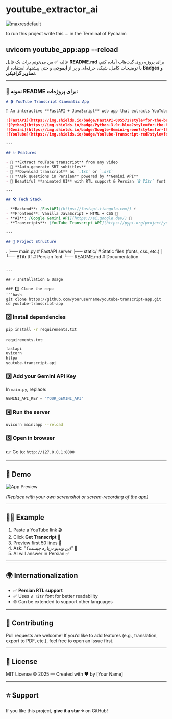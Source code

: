 # youtube_extractor_ai
![maxresdefault](https://github.com/user-attachments/assets/970c7170-90cd-400f-bc22-a206b72e24b8)



to run this project write this ... in the Terminal of Pycharm 

uvicorn youtube_app:app --reload
-------------------------------------------------------------------------
عالیه ✅
من می‌تونم برات یک فایل **README.md** برای پروژه روی گیت‌هاب آماده کنم، با توضیحات کامل، شیک، حرفه‌ای و پر از **ایموجی** و حتی پیشنهاد استفاده از **Badges و تصاویر گرافیکی**.

---

### 📄 نمونه README برای پروژه‌ات:

```markdown
# 🎬 YouTube Transcript Cinematic App  

🚀 An interactive **FastAPI + JavaScript** web app that extracts YouTube transcripts, generates SRT files, and lets you **ask AI-powered questions** about the transcript using **Google Gemini API**.  

![FastAPI](https://img.shields.io/badge/FastAPI-005571?style=for-the-badge&logo=fastapi)
![Python](https://img.shields.io/badge/Python-3.9+-blue?style=for-the-badge&logo=python)
![Gemini](https://img.shields.io/badge/Google-Gemini-green?style=for-the-badge&logo=google)
![YouTube](https://img.shields.io/badge/YouTube-Transcript-red?style=for-the-badge&logo=youtube)

---

## ✨ Features

- 🔗 **Extract YouTube transcript** from any video  
- 📜 **Auto-generate SRT subtitles**  
- 📄 **Download transcript** as `.txt` or `.srt`  
- 🤖 **Ask questions in Persian** powered by **Gemini API**  
- 🎨 Beautiful **animated UI** with RTL support & Persian `B Titr` font  

---

## 🛠️ Tech Stack

- **Backend**: [FastAPI](https://fastapi.tiangolo.com/) ⚡  
- **Frontend**: Vanilla JavaScript + HTML + CSS 🎨  
- **AI**: [Google Gemini API](https://ai.google.dev/) 🤖  
- **Transcripts**: [YouTube Transcript API](https://pypi.org/project/youtube-transcript-api/) 🎬  

---

## 📂 Project Structure

```

.
├── main.py          # FastAPI server
├── static/          # Static files (fonts, css, etc.)
│   └── BTitr.ttf    # Persian font
└── README.md        # Documentation

````

---

## ⚡ Installation & Usage

### 1️⃣ Clone the repo
```bash
git clone https://github.com/yourusername/youtube-transcript-app.git
cd youtube-transcript-app
````

### 2️⃣ Install dependencies

```bash
pip install -r requirements.txt
```

`requirements.txt`:

```txt
fastapi
uvicorn
httpx
youtube-transcript-api
```

### 3️⃣ Add your **Gemini API Key**

In `main.py`, replace:

```python
GEMINI_API_KEY = "YOUR_GEMINI_API"
```

### 4️⃣ Run the server

```bash
uvicorn main:app --reload
```

### 5️⃣ Open in browser

👉 Go to: `http://127.0.0.1:8000`

---

## 🎥 Demo

![App Preview](https://raw.githubusercontent.com/yourusername/youtube-transcript-app/main/demo.gif)

*(Replace with your own screenshot or screen-recording of the app)*

---

## 🧑‍💻 Example

1. Paste a YouTube link 🎬
2. Click **Get Transcript** 📜
3. Preview first 50 lines 🧐
4. Ask: *"این ویدیو درباره چیست؟"* 🤔
5. AI will answer in Persian ✅

---

## 🌍 Internationalization

* ✅ **Persian RTL support**
* ✅ Uses `B Titr` font for better readability
* 🌐 Can be extended to support other languages

---

## 🤝 Contributing

Pull requests are welcome!
If you’d like to add features (e.g., translation, export to PDF, etc.), feel free to open an issue first.

---

## 📜 License

MIT License © 2025 — Created with ❤️ by \[Your Name]

---

## ⭐ Support

If you like this project, **give it a star ⭐** on GitHub!

```

